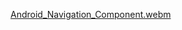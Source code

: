 [Android_Navigation_Component.webm](https://github.com/user-attachments/assets/2f07c78f-c506-4489-a185-6cf05d8d9f92)
